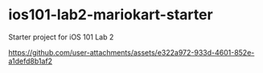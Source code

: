 # ios101-lab2-mariokart-starter
Starter project for iOS 101 Lab 2


https://github.com/user-attachments/assets/e322a972-933d-4601-852e-a1defd8b1af2

